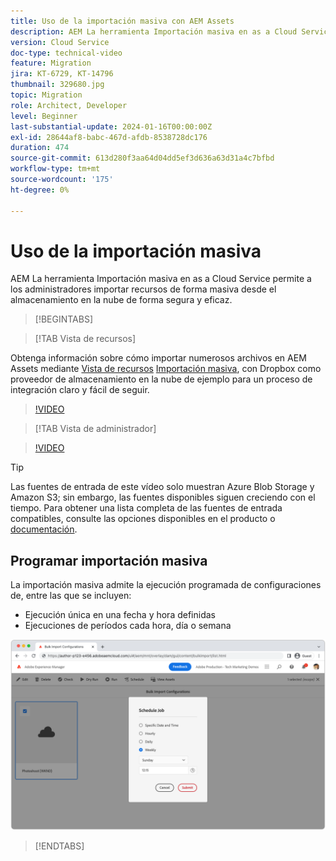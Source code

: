 ```yaml
---
title: Uso de la importación masiva con AEM Assets
description: AEM La herramienta Importación masiva en as a Cloud Service permite a los administradores importar recursos de forma masiva desde el almacenamiento en la nube (Azure Blob Storage o Amazon S3) de forma segura y eficaz.
version: Cloud Service
doc-type: technical-video
feature: Migration
jira: KT-6729, KT-14796
thumbnail: 329680.jpg
topic: Migration
role: Architect, Developer
level: Beginner
last-substantial-update: 2024-01-16T00:00:00Z
exl-id: 28644af8-babc-467d-afdb-8538728dc176
duration: 474
source-git-commit: 613d280f3aa64d04dd5ef3d636a63d31a4c7bfbd
workflow-type: tm+mt
source-wordcount: '175'
ht-degree: 0%

---
```


# Uso de la importación masiva

AEM La herramienta Importación masiva en as a Cloud Service permite a los administradores importar recursos de forma masiva desde el almacenamiento en la nube de forma segura y eficaz.

>[!BEGINTABS]

>[!TAB Vista de recursos]

Obtenga información sobre cómo importar numerosos archivos en AEM Assets mediante [Vista de recursos](https://experienceleague.adobe.com/docs/experience-manager-cloud-service/content/assets/assets-view/assets-view-introduction.html) [Importación masiva](https://experienceleague.adobe.com/docs/experience-manager-cloud-service/content/assets/assets-view/bulk-import-assets-view.html), con Dropbox como proveedor de almacenamiento en la nube de ejemplo para un proceso de integración claro y fácil de seguir.

>[!VIDEO](https://video.tv.adobe.com/v/3426857/?learn=on)

>[!TAB Vista de administrador]

>[!VIDEO](https://video.tv.adobe.com/v/329680?quality=12&learn=on)

>[!TIP]
>
> Las fuentes de entrada de este vídeo solo muestran Azure Blob Storage y Amazon S3; sin embargo, las fuentes disponibles siguen creciendo con el tiempo. Para obtener una lista completa de las fuentes de entrada compatibles, consulte las opciones disponibles en el producto o [documentación](https://experienceleague.adobe.com/docs/experience-manager-cloud-service/content/assets/manage/add-assets.html#bulk-upload).

## Programar importación masiva

La importación masiva admite la ejecución programada de configuraciones de, entre las que se incluyen:

+ Ejecución única en una fecha y hora definidas
+ Ejecuciones de períodos cada hora, día o semana

![Programación de importación masiva](./assets/bulk-import/schedule.png)

>[!ENDTABS]
